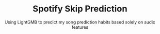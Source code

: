 <h1 align="center">Spotify Skip Prediction</h1>

<p align="center">Using LightGMB to predict my song prediction habits based solely on audio features</p>

